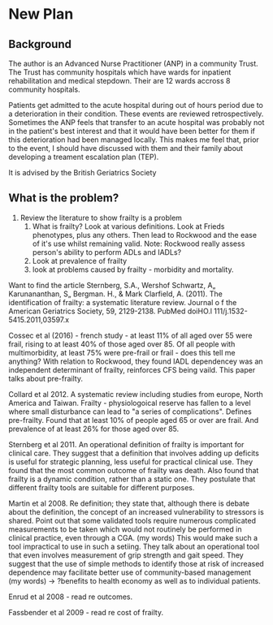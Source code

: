 # New Plan

## Background

The author is an Advanced Nurse Practitioner (ANP) in a community Trust.
The Trust has community hospitals which have wards for inpatient rehabilitation and
medical stepdown. Their are 12 wards accross 8 community hospitals.

Patients get admitted to the acute hospital during out of hours period due to a 
deterioration in their condition.
These events are reviewed retrospectively. Sometimes the ANP feels that transfer 
to an acute hospital was probably not in the patient's best interest and that it
would have been better for them if this deterioration had been managed locally.
This makes me feel that, prior to the event, I should have discussed with them and
their family about developing a treament escalation plan (TEP).

It is advised by the British Geriatrics Society

## What is the problem?

1. Review the literature to show frailty is a problem
    1. What is frailty? Look at various definitions. Look at Frieds phenotypes, plus
        any others. Then lead to Rockwood and the ease of it's use whilst
        remaining valid. Note: Rockwood really assess person's ability to perform
        ADLs and IADLs?
    1. Look at prevalence of frailty
    2. look at problems caused by frailty - morbidity and mortality.


Want to find the article Sternberg, S.A., Wershof Schwartz, A„ Karunananthan, S„ Bergman. H.,
& Mark Clarfield, A. (2011). The identification of frailty: a systematic
literature review. Journal o f the American Geriatrics Society, 59,
2129-2138. PubMed doiHO.l 111/j.1532-5415.2011,03597.x 

Cossec et al (2016) - french study - at least 11% of all aged over 55 were frail, rising
to at least 40% of those aged over 85. Of all people with multimorbidity, at least
75% were pre-frail or frail - does this tell me anything? With relation to Rockwood,
they found IADL dependencey was an independent determinant of frailty, reinforces
CFS being vaild. This paper talks about pre-frailty.

Collard et al 2012.  A systematic review including studies from europe, 
North America and Taiwan. Frailty - physiologoical reserve has fallen to a level where 
small disturbance can lead to "a series of complications". Defines pre-frailty.
Found that at least 10% of people aged 65 or over are frail. And prevalence 
of at least 26% for those aged over 85.

Sternberg et al 2011. An operational definition of frailty is important for clinical care.
They suggest that a definition that involves adding up deficits is useful for strategic
planning, less useful for practical clinical use. They found that the most common outcome
of frailty was death. Also found that frailty is a dynamic condition, rather than a static one.
They postulate that different frailty tools are suitable for different purposes. 

Martin et al 2008. Re definition; they state that, although there is debate about the definition,
the concept of an increased vulnerability to stressors is shared. Point out that
some validated tools require numerous complicated measurements to be taken which 
would not routinely be performed in clinical practice, even through a CGA. 
(my words) This would make such a tool impractical to use in such a setiing. They 
talk about an operational tool that even involves measurement of grip strength 
and gait speed. They suggest that the use of simple methods to identify those
at risk of increased dependence may facilitate better use of community-based
management (my words) -> ?benefits to health economy as well as to individual patients.

Enrud et al 2008 - read re outcomes.

Fassbender et al 2009 - read re cost of frailty.